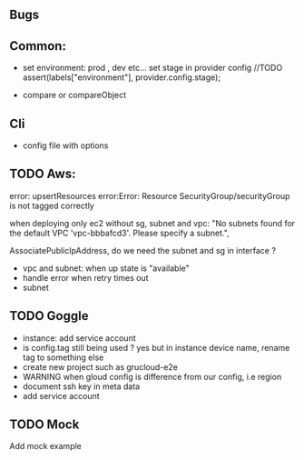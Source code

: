## Bugs

## Common:

- set environment: prod , dev etc...
  set stage in provider config
  //TODO assert(labels["environment"], provider.config.stage);

* compare or compareObject

## Cli

- config file with options

## TODO Aws:

error: upsertResources error:Error: Resource SecurityGroup/securityGroup is not tagged correctly

when deploying only ec2 without sg, subnet and vpc:
"No subnets found for the default VPC 'vpc-bbbafcd3'. Please specify a subnet.",

AssociatePublicIpAddress, do we need the subnet and sg in interface ?

- vpc and subnet: when up state is "available"
- handle error when retry times out
- subnet

## TODO Goggle

- instance: add service account
- is config.tag still being used ? yes but in instance device name, rename tag to something else
- create new project such as grucloud-e2e
- WARNING when gloud config is difference from our config, i.e region
- document ssh key in meta data
- add service account

## TODO Mock

Add mock example
